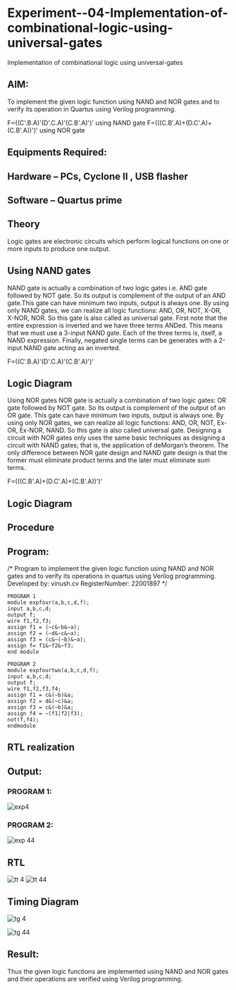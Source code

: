 # Experiment--04-Implementation-of-combinational-logic-using-universal-gates
Implementation of combinational logic using universal-gates
 
## AIM:
To implement the given logic function using NAND and NOR gates and to verify its operation in Quartus using Verilog programming.

F=((C'.B.A)'(D'.C.A)'(C.B'.A)')' using NAND gate
F=(((C.B'.A)+(D.C'.A)+(C.B'.A))')' using NOR gate
## Equipments Required:
## Hardware – PCs, Cyclone II , USB flasher
## Software – Quartus prime


## Theory
Logic gates are electronic circuits which perform logical functions on one or more inputs to produce one output. 

## Using NAND gates
NAND gate is actually a combination of two logic gates i.e. AND gate followed by NOT gate. So its output is complement of the output of an AND gate.This gate can have minimum two inputs, output is always one. By using only NAND gates, we can realize all logic functions: AND, OR, NOT, X-OR, X-NOR, NOR. So this gate is also called as universal gate. First note that the entire expression is inverted and we have three terms ANDed. This means that we must use a 3-input NAND gate. Each of the three terms is, itself, a NAND expression. Finally, negated single terms can be generates with a 2-input NAND gate acting as an inverted.

F=((C'.B.A)'(D'.C.A)'(C.B'.A)')'

## Logic Diagram

Using NOR gates
NOR gate is actually a combination of two logic gates: OR gate followed by NOT gate. So its output is complement of the output of an OR gate. This gate can have minimum two inputs, output is always one. By using only NOR gates, we can realize all logic functions: AND, OR, NOT, Ex-OR, Ex-NOR, NAND. So this gate is also called universal gate. Designing a circuit with NOR gates only uses the same basic techniques as designing a circuit with NAND gates; that is, the application of deMorgan’s theorem. The only difference between NOR gate design and NAND gate design is that the former must eliminate product terms and the later must eliminate sum terms.

F=(((C.B'.A)+(D.C'.A)+(C.B'.A))')'

## Logic Diagram
## Procedure
## Program:
/*
Program to implement the given logic function using NAND and NOR gates and to verify its operations in quartus using Verilog programming.
Developed by: vinush.cv 
RegisterNumber: 22001897
*/
```
PROGRAM 1
module expfour(a,b,c,d,f);
input a,b,c,d;
output f;
wire f1,f2,f3;
assign f1 = (~c&~b&~a);
assign f2 = (~d&~c&~a);
assign f3 = (c&~(~b)&~a);
assign f= f1&~f2&~f3;
end module

PROGRAM 2
module expfourtwo(a,b,c,d,f);
input a,b,c,d;
output f;
wire f1,f2,f3,f4;
assign f1 = c&(~b)&a;
assign f2 = d&(~c)&a;
assign f3 = c&(~b)&a;
assign f4 = ~(f1|f2|f3);
not(f,f4);
endmodule
```
## RTL realization

## Output:
### PROGRAM 1:
![exp4](https://user-images.githubusercontent.com/113975318/211571758-cbc14a02-db4b-4473-8479-d9446dae496b.png)
### PROGRAM 2:
![exp 44](https://user-images.githubusercontent.com/113975318/211571876-f75e2d6a-7362-4608-ace6-8cb72a07b3e8.png)

## RTL
![tt 4](https://user-images.githubusercontent.com/113975318/211571995-ee78ea54-1246-485e-9714-8853cb8c2a65.png)
![tt 44](https://user-images.githubusercontent.com/113975318/211572014-8e6c9718-c10f-4c8e-becf-6b5980a59b6c.png)

## Timing Diagram
![tg 4](https://user-images.githubusercontent.com/113975318/211572049-a77f66a6-6f17-47f4-86f4-9137c93c764a.png)

![tg 44](https://user-images.githubusercontent.com/113975318/211572070-9d3d6fd2-1432-4ab3-b542-1f44276dcbdd.png)

## Result:
Thus the given logic functions are implemented using NAND and NOR gates and their operations are verified using Verilog programming.
